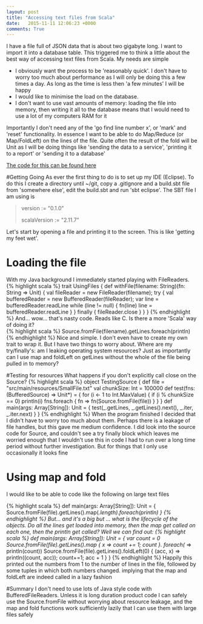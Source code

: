 ```yaml
---
layout: post
title: "Accessing text files from Scala"
date:   2015-11-11 12:06:23 +0000
comments: True
---
```

I have a file full of JSON data that is about two gigabyte long. I want to import it into a database table. This triggered me to think
a little about the best way of accessing text files from Scala. My needs are simple

* I obviously want the process to be 'reasonably quick'. I don't have to worry too much about performance as I will only be doing this a few times a day. 
As long as the time is less then 'a few minutes' I will be happy
* I would like to minimise the load on the database.
* I don't want to use vast amounts of memory: loading the file into memory, then writing it all to the database means that I would need to use a lot of my computers RAM for it

Importantly I don't need any of the 'go find line number x', or 'mark' and 'reset' functionality. In essence I want to be able to do Map/Reduce (or Map/FoldLeft) on the 
lines of the file. Quite often the result of the fold will be Unit as I will be doing things like 'sending the data to a service', 'printing it to a report' or 'sending it to a database'

[The code for this can be found here](https://github.com/phil-rice/HelloSpark)  

#Getting Going
As ever the first thing to do is to set up my IDE (Eclipse). To do this I create a directory until ~/git, copy a .gitIgnore and a build.sbt file from 'somewhere else', edit the
build.sbt and run 'sbt eclipse'.  The SBT file I am using is 

>version := "0.1.0" 
>
>scalaVersion := "2.11.7"
>

Let's start by opening a file and printing it to the screen. This is like 'getting my feet wet'.
# Loading the file 
With my Java background I immediately started playing with FileReaders. 
{% highlight scala %}
trait UsingFiles {
  def withFile(filename: String)(fn: String => Unit) {
    val fileReader = new FileReader(filename);
    try {
      val bufferedReader = new BufferedReader(fileReader);
      var line = bufferedReader.readLine
      while (line != null) {
        fn(line)
        line = bufferedReader.readLine
      }
    } finally { fileReader.close }
  }
}
{% endhighlight %}
And... wow... that's nasty code. Reads like C. Is there a more 'Scala' way of doing it?  
{% highlight scala %}
  Source.fromFile(filename).getLines.foreach(println)
{% endhighlight %}
Nice and simple. I don't even have to create my own trait to wrap it. But I have two things to worry about. Where are my try/finally's: am I leaking operating 
system resources? Just as importantly can I use map and foldLeft on getLines without the whole of the file being pulled in to memory? 

#Testing for resources
What happens if you don't explicitly call close on the Source?
{% highlight scala %}
object TestingSource {
  def file = "src/main/resources/SmallFile.txt"
  val chunkSize: Int = 100000
  def test(fns: (BufferedSource) => Unit*) = {
    for (i <- 1 to Int.MaxValue) {
      if (i % chunkSize == 0) println(i)
      fns.foreach { fn => fn(Source.fromFile(file)) }
    }
  }
  def main(args: Array[String]): Unit = {
     test(_.getLines, _.getLines().next(), _.iter, _.iter.next)
  }
} 
{% endhighlight %}
 When the program finished I decided that I didn't have to worry too much about them. Perhaps there is a leakage of file handles, but this gave me medium confidence. I did 
 look into the source code for Source, and couldn't see a try finally block which leaves me worried enough that I wouldn't use this in code I had to run over a long time period
 without further investigation. But for things that I only use occasionally it looks fine
 
# Using map and fold
  
I would like to be able to code like the following on large text files 

{% highlight scala %}
 def main(args: Array[String]): Unit = {
    Source.fromFile(file).getLines().map(_.length).foreach(println)
 }
 {% endhighlight %}
But... and it's a big but ... what is the lifecycle of the objects. Do all the lines get loaded into memory, then the map get called on each one, then the println get called?
Well we can find out: 
{% highlight scala %}
 def main(args: Array[String]): Unit = {
    var count = 0
    Source.fromFile(file).getLines().map { x => count += 1; count }.
       foreach(_ => println(count))
    Source.fromFile(file).getLines().foldLeft(0) { 
       (acc, x) => println((count, acc)); count+=1; acc + 1 }
 }
 {% endhighlight %}
Happily this printed out the numbers from 1 to the number of lines in the file, followed by some tuples in which both numbers changed. implying that the map and foldLeft 
are indeed called in a lazy fashion

#Summary
I don't need to use lots of Java style code with BufferedFileReaders. Unless it is long duration product code I can safely use the Source.fromFile without worrying about
resource leakage, and the map and fold functions work sufficiently lazily that I can use them with large files safely 

 
 